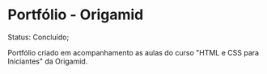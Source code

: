 # Portfólio - Origamid

Status: Concluído;

Portfólio criado em acompanhamento as aulas do curso "HTML e CSS para Iniciantes" da Origamid.
